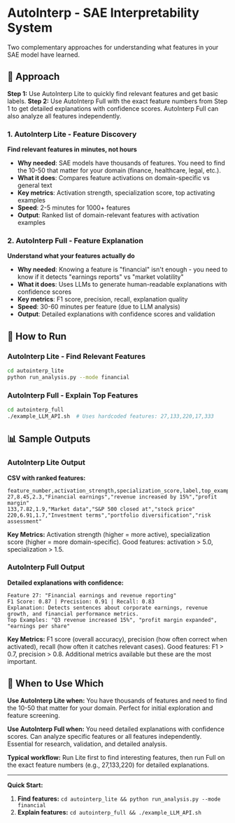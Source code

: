 # AutoInterp - SAE Interpretability System

Two complementary approaches for understanding what features in your SAE model have learned.

## 🎯 Approach

**Step 1:** Use AutoInterp Lite to quickly find relevant features and get basic labels. **Step 2:** Use AutoInterp Full with the exact feature numbers from Step 1 to get detailed explanations with confidence scores. AutoInterp Full can also analyze all features independently.

### 1. AutoInterp Lite - Feature Discovery
**Find relevant features in minutes, not hours**

- **Why needed**: SAE models have thousands of features. You need to find the 10-50 that matter for your domain (finance, healthcare, legal, etc.).
- **What it does**: Compares feature activations on domain-specific vs general text
- **Key metrics**: Activation strength, specialization score, top activating examples
- **Speed**: 2-5 minutes for 1000+ features
- **Output**: Ranked list of domain-relevant features with activation examples

### 2. AutoInterp Full - Feature Explanation  
**Understand what your features actually do**

- **Why needed**: Knowing a feature is "financial" isn't enough - you need to know if it detects "earnings reports" vs "market volatility"
- **What it does**: Uses LLMs to generate human-readable explanations with confidence scores
- **Key metrics**: F1 score, precision, recall, explanation quality
- **Speed**: 30-60 minutes per feature (due to LLM analysis)
- **Output**: Detailed explanations with confidence scores and validation

## 🚀 How to Run

### AutoInterp Lite - Find Relevant Features
```bash
cd autointerp_lite
python run_analysis.py --mode financial
```

### AutoInterp Full - Explain Top Features
```bash
cd autointerp_full
./example_LLM_API.sh  # Uses hardcoded features: 27,133,220,17,333
```

## 📊 Sample Outputs

### AutoInterp Lite Output
**CSV with ranked features:**
```csv
feature_number,activation_strength,specialization_score,label,top_examples
27,8.45,2.3,"Financial earnings","revenue increased by 15%","profit margin"
133,7.82,1.9,"Market data","S&P 500 closed at","stock price"
220,6.91,1.7,"Investment terms","portfolio diversification","risk assessment"
```

**Key Metrics:** Activation strength (higher = more active), specialization score (higher = more domain-specific). Good features: activation > 5.0, specialization > 1.5.

### AutoInterp Full Output
**Detailed explanations with confidence:**
```
Feature 27: "Financial earnings and revenue reporting"
F1 Score: 0.87 | Precision: 0.91 | Recall: 0.83
Explanation: Detects sentences about corporate earnings, revenue growth, and financial performance metrics.
Top Examples: "Q3 revenue increased 15%", "profit margin expanded", "earnings per share"
```

**Key Metrics:** F1 score (overall accuracy), precision (how often correct when activated), recall (how often it catches relevant cases). Good features: F1 > 0.7, precision > 0.8. Additional metrics available but these are the most important.

## 🎯 When to Use Which

**Use AutoInterp Lite when:** You have thousands of features and need to find the 10-50 that matter for your domain. Perfect for initial exploration and feature screening.

**Use AutoInterp Full when:** You need detailed explanations with confidence scores. Can analyze specific features or all features independently. Essential for research, validation, and detailed analysis.

**Typical workflow:** Run Lite first to find interesting features, then run Full on the exact feature numbers (e.g., 27,133,220) for detailed explanations.

---

**Quick Start:**
1. **Find features:** `cd autointerp_lite && python run_analysis.py --mode financial`
2. **Explain features:** `cd autointerp_full && ./example_LLM_API.sh`